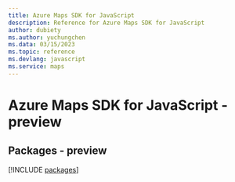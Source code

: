 ```yaml
---
title: Azure Maps SDK for JavaScript
description: Reference for Azure Maps SDK for JavaScript
author: dubiety
ms.author: yuchungchen
ms.data: 03/15/2023
ms.topic: reference
ms.devlang: javascript
ms.service: maps
---
```

# Azure Maps SDK for JavaScript - preview
## Packages - preview
[!INCLUDE [packages](maps-index.md)]